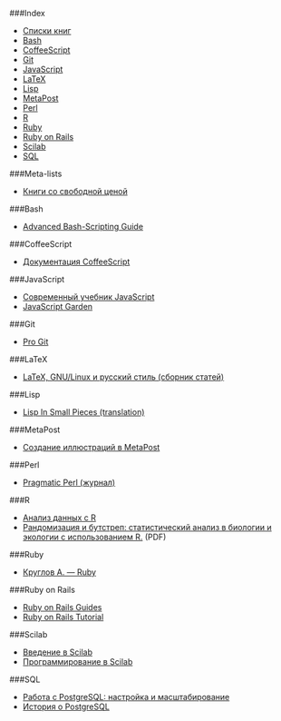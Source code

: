 ###Index
* [Списки книг](#meta-lists)
* [Bash](#bash)
* [CoffeeScript](#coffeescript)
* [Git](#git)
* [JavaScript](#javascript)
* [LaTeX](#latex)
* [Lisp](#lisp)
* [MetaPost](#metapost)
* [Perl](#perl)
* [R](#r)
* [Ruby](#ruby)
* [Ruby on Rails](#ruby-on-rails)
* [Scilab](#scilab)
* [SQL](#sql)

###Meta-lists
* [Книги со свободной ценой](http://www.books.ru/knigi-so-svobodnoi-tsenoi-3129328/)


###Bash

* [Advanced Bash-Scripting Guide](http://rus-linux.net/MyLDP/BOOKS/abs-guide/flat/abs-book.html)


###CoffeeScript

* [Документация CoffeeScript](http://cidocs.ru/coffeescript/)


###JavaScript

* [Современный учебник JavaScript](http://learn.javascript.ru/)
* [JavaScript Garden](http://bonsaiden.github.io/JavaScript-Garden/ru/)


###Git

* [Pro Git](http://git-scm.com/book/ru)
 

###LaTeX

* [LaTeX, GNU/Linux и русский стиль (сборник статей)](http://www.inp.nsk.su/~baldin/LaTeX/index.html)


###Lisp

* [Lisp In Small Pieces (translation)](https://github.com/ilammy/lisp)


###MetaPost

* [Создание иллюстраций в MetaPost](http://www.inp.nsk.su/~baldin/mpost/index.html)


###Perl

* [Pragmatic Perl (журнал)](http://pragmaticperl.com/)


###R

* [Анализ данных с R](http://www.inp.nsk.su/~baldin/DataAnalysis/index.html)
* [Рандомизация и бутстреп: статистический анализ в биологии и экологии с использованием R.](http://www.ievbras.ru/ecostat/Kiril/Article/A32/Starb.pdf) (PDF)


###Ruby

* [Круглов А. — Ruby](https://github.com/Krugloff/rus_ruby_book)


###Ruby on Rails

* [Ruby on Rails Guides](http://rusrails.ru)
* [Ruby on Rails Tutorial](http://railstutorial.ru/)

###Scilab

* [Введение в Scilab](http://forge.scilab.org/index.php/p/docintrotoscilab/downloads/)
* [Программирование в Scilab](http://forge.scilab.org/index.php/p/docprogscilab/downloads/)

###SQL

* [Работа с PostgreSQL: настройка и масштабирование](http://postgresql.leopard.in.ua/)
* [История о PostgreSQL](http://www.inp.nsk.su/~baldin/PostgreSQL/index.html)
